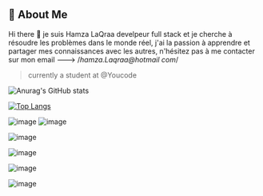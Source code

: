 
## 🚀 About Me
Hi there 👋
   je suis Hamza LaQraa develpeur full stack et je cherche à résoudre les problèmes dans le monde réel, j'ai la passion à apprendre et partager mes connaissances avec les autres, n'hésitez pas à me contacter sur mon email ---> /*hamza.Laqraa@hotmail com*/
   
> currently a student at @Youcode


![Anurag's GitHub stats](https://github-readme-stats.vercel.app/api?username=Hamzacos&show_icons=true&theme=radical)


[![Top Langs](https://github-readme-stats.vercel.app/api/top-langs/?username=Hamzacos&layout=compact)](https://github.com/anuraghazra/github-readme-stats)


![image](https://img.shields.io/badge/Kibana-005571?style=for-the-badge&logo=Kibana&logoColor=white)
![image](https://img.shields.io/badge/Blogger-FF5722?style=for-the-badge&logo=blogger&logoColor=white)


![image](https://img.shields.io/badge/dev.to-0A0A0A?style=for-the-badge&logo=devdotto&logoColor=white)


![image](https://img.shields.io/badge/Cloudflare-F38020?style=for-the-badge&logo=Cloudflare&logoColor=white)


![image](https://img.shields.io/badge/MySQL-005C84?style=for-the-badge&logo=mysql&logoColor=white})



![image](https://img.shields.io/badge/Adobe%20XD-470137?style=for-the-badge&logo=Adobe%20XD&logoColor=#FF61F6)




